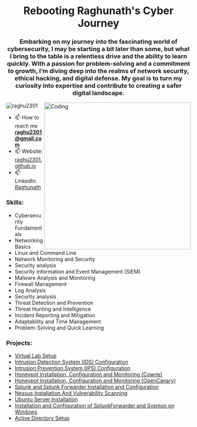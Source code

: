 <h1 align="center">Rebooting Raghunath's Cyber Journey</h1>
<h3 align="center">Embarking on my journey into the fascinating world of cybersecurity, I may be starting a bit later than some, but what I bring to the table is a relentless drive and the ability to learn quickly. With a passion for problem-solving and a commitment to growth, I’m diving deep into the realms of network security, ethical hacking, and digital defense. My goal is to turn my curiosity into expertise and contribute to creating a safer digital landscape.</h3>

<img align="right" alt="Coding" width="400" src="https://cdn.dribbble.com/users/1162077/screenshots/3848914/programmer.gif">
<p align="left"> <img src="https://komarev.com/ghpvc/?username=raghu2301&label=Profile%20views&color=0e75b6&style=flat" alt="raghu2301" /> </p>

- 📫 How to reach me **raghu2301@gmail.com**
- 📫 Website: [raghu2301.github.io](https://raghu2301.github.io/)
- 📫 LinkedIn: [Raghunath](www.linkedin.com/in/raghunath-kumar-kewat-32087824a)

<p align="left">
</p>

<h3 align="left">Skills:</h3>
<ul>
  <li>Cybersecurity Fundamentals</li>
  <li>Networking Basics</li>
  <li>Linux and Command Line</li>
  <li>Network Monitoring and Security</li>
  <li>Security analysis</li>
  <li>Security Information and Event Management (SIEM)</li>
  <li>Malware Analysis and Monitoring</li>
  <li>Firewall Management</li>
  <li>Log Analysis</li>
  <li>Security analysis</li>
  <li>Threat Detection and Prevention</li>
  <li>Threat Hunting and Intelligence</li>
  <li>Incident Reporting and Mitigation</li>
  <li>Adaptability and Time Management</li>
  <li>Problem-Solving and Quick Learning</li>
</ul>
<h3 align="left">Projects:</h3>

- [Virtual Lab Setup](https://github.com/raghu2301/Virtual_Lab_Setup/blob/main/README.md)
- [Intrusion Detection System (IDS) Configuration](https://github.com/raghu2301/IDS_Configuration_Suricata/blob/main/README.md)
- [Intrusion Prevention System (IPS) Configuration](https://github.com/raghu2301/IPS_Configuration_Suricata/blob/main/README.md)
- [Honeypot Installation, Configuration and Monitoring (Cowrie)](https://github.com/raghu2301/Honeypot_Cowrie_Installation/blob/main/README.md)
- [Honeypot Installation, Configuration and Monitoring (OpenCanary)](https://github.com/raghu2301/Honeypot_OpenCanary_Installation/blob/main/README.md)
- [Splunk and Splunk Forwarder Installation and Configuration](https://github.com/raghu2301/Splunk_Installation_Configuration/blob/main/README.md)
- [Nessus Installation And Vulnerability Scanning](https://github.com/raghu2301/Nessus_Installation_For_Vulnerability_Scanning/blob/main/README.md)
- [Ubuntu Server Installation](https://github.com/raghu2301/Ubuntu_Server_Installation/blob/main/README.md)
- [Installation and Configuration of SplunkForwarder and Sysmon on Windows](https://github.com/raghu2301/Installation_Configuration_SplunkForwarder_Sysmon_On_Windows/blob/main/README.md)
- [Active Directory Setup](https://github.com/raghu2301/Active_Directory/blob/main/README.md)
